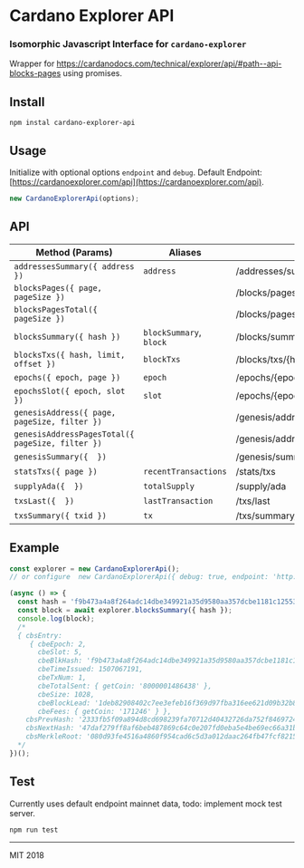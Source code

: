 # Cardano Explorer API

### Isomorphic Javascript Interface for `cardano-explorer`

Wrapper for https://cardanodocs.com/technical/explorer/api/#path--api-blocks-pages using promises.

## Install

```
npm instal cardano-explorer-api
```

## Usage

Initialize with optional options `endpoint` and `debug`. Default Endpoint: [https://cardanoexplorer.com/api](https://cardanoexplorer.com/api).

```javascript
new CardanoExplorerApi(options);
```

## API

|Method (Params)|Aliases|URI|
|--|--|--|
|`addressesSummary({ address })`|`address`|/addresses/summary/{address}|
|`blocksPages({ page, pageSize })`||/blocks/pages|
|`blocksPagesTotal({ pageSize })`||/blocks/pages/total|
|`blocksSummary({ hash })`|`blockSummary`, `block`|/blocks/summary/{hash}|
|`blocksTxs({ hash, limit, offset })`|`blockTxs`|/blocks/txs/{hash}|
|`epochs({ epoch, page })`|`epoch`|/epochs/{epoch}|
|`epochsSlot({ epoch, slot })`|`slot`|/epochs/{epoch}/{slot}|
|`genesisAddress({ page, pageSize, filter })`||/genesis/address|
|`genesisAddressPagesTotal({ pageSize, filter })`||/genesis/address/pages/total|
|`genesisSummary({  })`||/genesis/summary|
|`statsTxs({ page })`|`recentTransactions`|/stats/txs|
|`supplyAda({  })`|`totalSupply`|/supply/ada|
|`txsLast({  })`|`lastTransaction`|/txs/last|
|`txsSummary({ txid })`|`tx`|/txs/summary/{txid}|

## Example

```javascript
const explorer = new CardanoExplorerApi();
// or configure  new CardanoExplorerApi({ debug: true, endpoint: 'http://localhost:8100/api' });

(async () => {
  const hash = 'f9b473a4a8f264adc14dbe349921a35d9580aa357dcbe1181c12553c12a7312c';
  const block = await explorer.blocksSummary({ hash });
  console.log(block);
  /*
  { cbsEntry:
     { cbeEpoch: 2,
       cbeSlot: 5,
       cbeBlkHash: 'f9b473a4a8f264adc14dbe349921a35d9580aa357dcbe1181c12553c12a7312c',
       cbeTimeIssued: 1507067191,
       cbeTxNum: 1,
       cbeTotalSent: { getCoin: '8000001486438' },
       cbeSize: 1028,
       cbeBlockLead: '1deb82908402c7ee3efeb16f369d97fba316ee621d09b32b8969e54b',
       cbeFees: { getCoin: '171246' } },
    cbsPrevHash: '2333fb5f09a894d8cd698239fa70712d40432726da752f8469724bcd2eed9c4b',
    cbsNextHash: '47daf279ff8af6beb487869c64c0e207fd0eba5e4be69ec66a31b195d2df7e8f',
    cbsMerkleRoot: '080d93fe4516a4860f954cad6c5d3a012daac264fb47fcf8215505b03fc890b1' }
  */
})();
```

## Test

Currently uses default endpoint mainnet data, todo: implement mock test server.

```
npm run test
```

---

MIT 2018
